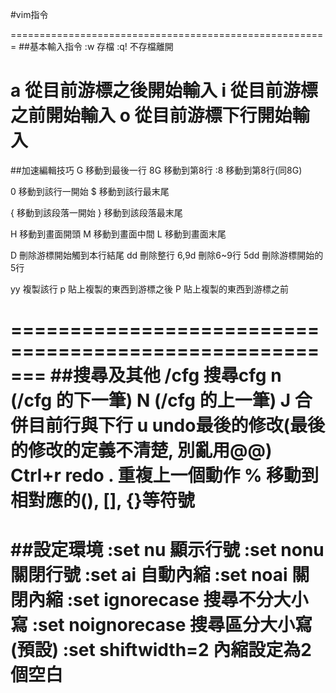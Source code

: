 #vim指令

=======================================================
##基本輸入指令
:w			存檔
:q!			不存檔離開

a			從目前游標之後開始輸入
i			從目前游標之前開始輸入
o			從目前游標下行開始輸入
=======================================================
##加速編輯技巧
G			移動到最後一行
8G			移動到第8行
:8			移動到第8行(同8G)

0			移動到該行一開始
$			移動到該行最末尾

{			移動到該段落一開始
}			移動到該段落最末尾

H			移動到畫面開頭
M			移動到畫面中間
L			移動到畫面末尾

D			刪除游標開始觸到本行結尾
dd			刪除整行
6,9d			刪除6~9行
5dd			刪除游標開始的5行

yy			複製該行
p			貼上複製的東西到游標之後
P			貼上複製的東西到游標之前

=======================================================
##搜尋及其他
/cfg			搜尋cfg
n			(/cfg 的下一筆)
N			(/cfg 的上一筆)
J			合併目前行與下行
u			undo最後的修改(最後的修改的定義不清楚, 別亂用@@)
Ctrl+r			redo
.			重複上一個動作
%			移動到相對應的(), [], {}等符號
=======================================================
##設定環境
:set nu			顯示行號
:set nonu		關閉行號
:set ai			自動內縮
:set noai		關閉內縮
:set ignorecase		搜尋不分大小寫
:set noignorecase	搜尋區分大小寫(預設)
:set shiftwidth=2	內縮設定為2個空白
=======================================================
